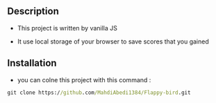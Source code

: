 ## Description

* This project is written by vanilla JS

* It use local storage of your browser to save scores that you gained

## Installation
* you can colne this project with this command :
``` cmd
git clone https://github.com/MahdiAbedi1384/Flappy-bird.git
```
